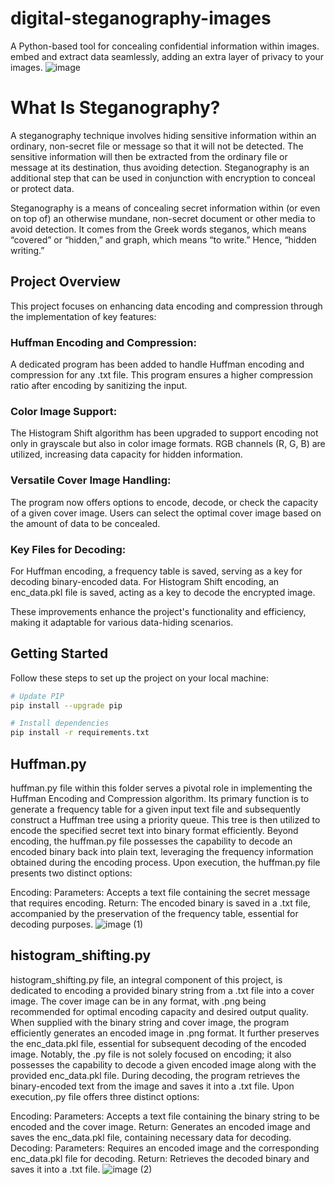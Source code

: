 # digital-steganography-images
A Python-based tool for concealing confidential information within images. embed and extract data seamlessly, adding an extra layer of privacy to your images. 
![image](https://github.com/Cizr/digital-steganography-images/assets/100844208/90ec9db6-5b30-40d6-83ae-9025c0af138f)

# What Is Steganography?
A steganography technique involves hiding sensitive information within an ordinary, non-secret file or message so that it will not be detected. The sensitive information will then be extracted from the ordinary file or message at its destination, thus avoiding detection. Steganography is an additional step that can be used in conjunction with encryption to conceal or protect data.

Steganography is a means of concealing secret information within (or even on top of) an otherwise mundane, non-secret document or other media to avoid detection. It comes from the Greek words steganos, which means “covered” or “hidden,” and graph, which means “to write.” Hence, “hidden writing.”

## Project Overview

This project focuses on enhancing data encoding and compression through the implementation of key features:

### Huffman Encoding and Compression:

A dedicated program has been added to handle Huffman encoding and compression for any .txt file.
This program ensures a higher compression ratio after encoding by sanitizing the input.

### Color Image Support:

The Histogram Shift algorithm has been upgraded to support encoding not only in grayscale but also in color image formats.
RGB channels (R, G, B) are utilized, increasing data capacity for hidden information.

### Versatile Cover Image Handling:

The program now offers options to encode, decode, or check the capacity of a given cover image.
Users can select the optimal cover image based on the amount of data to be concealed.

### Key Files for Decoding:

For Huffman encoding, a frequency table is saved, serving as a key for decoding binary-encoded data.
For Histogram Shift encoding, an enc_data.pkl file is saved, acting as a key to decode the encrypted image.

These improvements enhance the project's functionality and efficiency, making it adaptable for various data-hiding scenarios.

## Getting Started

Follow these steps to set up the project on your local machine:

```bash
# Update PIP
pip install --upgrade pip

# Install dependencies
pip install -r requirements.txt
```

## Huffman.py
huffman.py file within this folder serves a pivotal role in implementing the Huffman Encoding and Compression algorithm. Its primary function is to generate a frequency table for a given input text file and subsequently construct a Huffman tree using a priority queue. This tree is then utilized to encode the specified secret text into binary format efficiently. Beyond encoding, the huffman.py file possesses the capability to decode an encoded binary back into plain text, leveraging the frequency information obtained during the encoding process.
Upon execution, the huffman.py file presents two distinct options:

Encoding:
Parameters: Accepts a text file containing the secret message that requires encoding.
Return: The encoded binary is saved in a .txt file, accompanied by the preservation of the frequency table, essential for decoding purposes.
![image (1)](https://github.com/Cizr/digital-steganography-images/assets/100844208/e5f30872-e137-47e9-a4af-fae0dd3763ef)

## histogram_shifting.py
histogram_shifting.py file, an integral component of this project, is dedicated to encoding a provided binary string from a .txt file into a cover image. The cover image can be in any format, with .png being recommended for optimal encoding capacity and desired output quality. When supplied with the binary string and cover image, the program efficiently generates an encoded image in .png format. It further preserves the enc_data.pkl file, essential for subsequent decoding of the encoded image. Notably, the .py file is not solely focused on encoding; it also possesses the capability to decode a given encoded image along with the provided enc_data.pkl file. During decoding, the program retrieves the binary-encoded text from the image and saves it into a .txt file. Upon execution,.py file offers three distinct options:

Encoding: Parameters: Accepts a text file containing the binary string to be encoded and the cover image.
  Return: Generates an encoded image and saves the enc_data.pkl file, containing necessary data for decoding.
Decoding: Parameters: Requires an encoded image and the corresponding enc_data.pkl file for decoding.
  Return: Retrieves the decoded binary and saves it into a .txt file.
![image (2)](https://github.com/Cizr/digital-steganography-images/assets/100844208/1bb0ce70-9c3a-4c7d-b8ba-64fe77c7ffd2)


